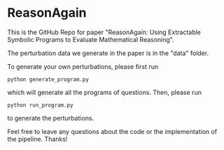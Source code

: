 # ReasonAgain

This is the GitHub Repo for paper "ReasonAgain: Using Extractable Symbolic Programs to Evaluate Mathematical Reasoning".

The perturbation data we generate in the paper is in the "data" folder.

To generate your own perturbations, please first run

    python generate_program.py
which will generate all the programs of questions. 
Then, please run 

    python run_program.py
to generate the perturbations. 

Feel free to leave any questions about the code or the implementation of the pipeline. Thanks!
